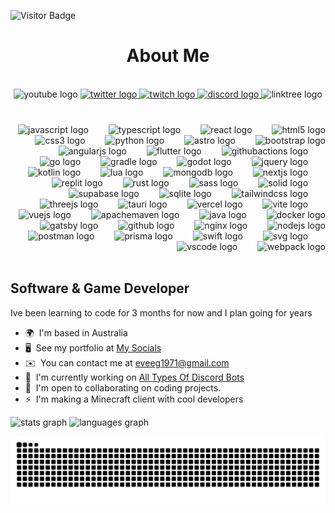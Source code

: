 ![Visitor Badge](https://visitor-badge.laobi.icu/badge?page_id=eveeifyeve.eveeifyeve&left_color=royalblue&right_color=mediumpurple&left_text=People%20Visited:)
<h1 align="center">About Me</h1>


<br clear="both">

<div align="center">
  <img src="https://img.shields.io/static/v1?message=Youtube&logo=youtube&label=&color=FF0000&logoColor=white&labelColor=&style=plastic" hef="https://youtube.com/eveeifyeve" height="35" alt="youtube logo"  />
  <a href="https://twitter.com/eveeifyeve" target="_blank">
    <img src="https://img.shields.io/static/v1?message=Twitter&logo=twitter&label=&color=1DA1F2&logoColor=white&labelColor=&style=plastic" height="35" alt="twitter logo"  />
  </a>
  <a href="https://twitch.tv/eveeifyeve" target="_blank">
    <img src="https://img.shields.io/static/v1?message=Twitch&logo=twitch&label=&color=9146FF&logoColor=white&labelColor=&style=plastic" height="35" alt="twitch logo"  />
  </a>
  <a href="Coming soon" target="_blank">
    <img src="https://img.shields.io/static/v1?message=Discord&logo=discord&label=&color=7289DA&logoColor=white&labelColor=&style=plastic" height="35" alt="discord logo"  />
  </a>
  <img href="Coming Soon" src="https://img.shields.io/static/v1?message=Linktree&logo=linktree&label=&color=1de9b6&logoColor=white&labelColor=&style=plastic" height="35" alt="linktree logo"  />
</div>



###

<br clear="both">

<div align="right">
<!-- <img align="left" height="197" src="https://avatars.githubusercontent.com/u/88671402?v=4"  /> -->
<img align="left" height="197" src=""  />
 <img src="https://skillicons.dev/icons?i=js" height="28" alt="javascript logo"  />
  <img width="24" />
  <img src="https://skillicons.dev/icons?i=ts" height="28" alt="typescript logo"  />
  <img width="24" />
  <img src="https://skillicons.dev/icons?i=react" height="28" alt="react logo"  />
  <img width="24" />
  <img src="https://skillicons.dev/icons?i=html" height="28" alt="html5 logo"  />
  <img width="24" />
  <img src="https://skillicons.dev/icons?i=css" height="28" alt="css3 logo"  />
  <img width="24" />
  <img src="https://cdn.jsdelivr.net/gh/devicons/devicon/icons/python/python-original.svg" height="28" alt="python logo"  />
  <img width="24" />
  <img src="https://skillicons.dev/icons?i=astro" height="28" alt="astro logo"  />
  <img width="24" />
  <img src="https://skillicons.dev/icons?i=bootstrap" height="28" alt="bootstrap logo"  />
  <img width="24" />
  <img src="https://skillicons.dev/icons?i=angular" height="28" alt="angularjs logo"  />
  <img width="24" />
  <img src="https://skillicons.dev/icons?i=flutter" height="28" alt="flutter logo"  />
  <img width="24" />
  <img src="https://skillicons.dev/icons?i=githubactions" height="28" alt="githubactions logo"  />
  <img width="24" />
  <img src="https://skillicons.dev/icons?i=go" height="28" alt="go logo"  />
  <img width="24" />
  <img src="https://skillicons.dev/icons?i=gradle" height="28" alt="gradle logo"  />
  <img width="24" />
  <img src="https://skillicons.dev/icons?i=godot" height="28" alt="godot logo"  />
  <img width="24" />
  <img src="https://skillicons.dev/icons?i=jquery" height="28" alt="jquery logo"  />
  <img width="24" />
  <img src="https://skillicons.dev/icons?i=kotlin" height="28" alt="kotlin logo"  />
  <img width="24" />
  <img src="https://skillicons.dev/icons?i=lua" height="28" alt="lua logo"  />
  <img width="24" />
  <img src="https://skillicons.dev/icons?i=mongodb" height="28" alt="mongodb logo"  />
  <img width="24" />
  <img src="https://skillicons.dev/icons?i=nextjs" height="28" alt="nextjs logo"  />
  <img width="24" />
  <img src="https://skillicons.dev/icons?i=replit" height="28" alt="replit logo"  />
  <img width="24" />
  <img src="https://skillicons.dev/icons?i=rust" height="28" alt="rust logo"  />
  <img width="24" />
  <img src="https://skillicons.dev/icons?i=sass" height="28" alt="sass logo"  />
  <img width="24" />
  <img src="https://skillicons.dev/icons?i=solidjs" height="28" alt="solid logo"  />
  <img width="24" />
  <img src="https://skillicons.dev/icons?i=supabase" height="28" alt="supabase logo"  />
  <img width="24" />
  <img src="https://skillicons.dev/icons?i=sqlite" height="28" alt="sqlite logo"  />
  <img width="24" />
  <img src="https://skillicons.dev/icons?i=tailwind" height="28" alt="tailwindcss logo"  />
  <img width="24" />
  <img src="https://skillicons.dev/icons?i=threejs" height="28" alt="threejs logo"  />
  <img width="24" />
  <img src="https://skillicons.dev/icons?i=tauri" height="28" alt="tauri logo"  />
  <img width="24" />
  <img src="https://skillicons.dev/icons?i=vercel" height="28" alt="vercel logo"  />
  <img width="24" />
  <img src="https://skillicons.dev/icons?i=vite" height="28" alt="vite logo"  />
  <img width="24" />
  <img src="https://skillicons.dev/icons?i=vue" height="28" alt="vuejs logo"  />
  <img width="24" />
  <img src="https://skillicons.dev/icons?i=maven" height="28" alt="apachemaven logo"  />
  <img width="24" />
  <img src="https://skillicons.dev/icons?i=java" height="28" alt="java logo"  />
  <img width="24" />
  <img src="https://skillicons.dev/icons?i=docker" height="28" alt="docker logo"  />
  <img width="24" />
  <img src="https://skillicons.dev/icons?i=gatsby" height="28" alt="gatsby logo"  />
  <img width="24" />
  <img src="https://skillicons.dev/icons?i=github" height="28" alt="github logo"  />
  <img width="24" />
  <img src="https://skillicons.dev/icons?i=nginx" height="28" alt="nginx logo"  />
  <img width="24" />
  <img src="https://skillicons.dev/icons?i=nodejs" height="28" alt="nodejs logo"  />
  <img width="24" />
  <img src="https://skillicons.dev/icons?i=postman" height="28" alt="postman logo"  />
  <img width="24" />
  <img src="https://skillicons.dev/icons?i=prisma" height="28" alt="prisma logo"  />
  <img width="24" />
  <img src="https://skillicons.dev/icons?i=swift" height="28" alt="swift logo"  />
  <img width="24" />
  <img src="https://skillicons.dev/icons?i=svg" height="28" alt="svg logo"  />
  <img width="24" />
  <img src="https://skillicons.dev/icons?i=vscode" height="28" alt="vscode logo"  />
  <img width="24" />
  <img src="https://skillicons.dev/icons?i=webpack" height="28" alt="webpack logo"  />
</div>


<br clear="both">


Software & Game Developer
-------------------------

Ive been learning to code for 3 months for now and I plan going for years

*   🌍  I'm based in Australia
*   🖥️  See my portfolio at [My Socials](http://eveeifyeve.github.io/socials)
*   ✉️  You can contact me at [eveeg1971@gmail.com](mailto:eveeg1971@gmail.com)
*   🚀  I'm currently working on [All Types Of Discord Bots](http://github.com/cordevall)
*   🤝  I'm open to collaborating on coding projects.
*   ⚡  I'm making a Minecraft client with cool developers
                                                                                                  

  <img src="https://github-stats-git-main-eveeifyeve.vercel.app/api?username=eveeifyeve&hide_title=false&hide_rank=false&show_icons=true&include_all_commits=true&count_private=true&disable_animations=false&theme=dracula&locale=en&hide_border=false&order=1" height="150" alt="stats graph"/>
  <img src="https://github-stats-git-main-eveeifyeve.vercel.app/api/top-langs?username=eveeifyeve&locale=en&hide_title=false&layout=compact&card_width=320&langs_count=5&theme=dracula&hide_border=false&order=2" height="150" alt="languages graph"  />


<br clear="both">

![Snake](https://raw.githubusercontent.com/eveeifyeve/eveeifyeve/output/snake.svg)

